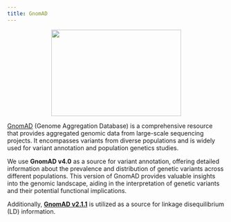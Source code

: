 ```yaml
---
title: GnomAD
---
```


<p align="center">
  <img width="300" height="200" src="../../../../assets/imgs/gnomad.svg">
</p>
<style>
  .md-typeset h1,
  .md-content__button {
    display: none;
  }
</style>

[GnomAD](https://gnomad.broadinstitute.org/) (Genome Aggregation Database) is a comprehensive resource that provides aggregated genomic data from large-scale sequencing projects. It encompasses variants from diverse populations and is widely used for variant annotation and population genetics studies.

We use **GnomAD v4.0** as a source for variant annotation, offering detailed information about the prevalence and distribution of genetic variants across different populations. This version of GnomAD provides valuable insights into the genomic landscape, aiding in the interpretation of genetic variants and their potential functional implications.

Additionally, [**GnomAD v2.1.1**](https://gnomad.broadinstitute.org/news/2018-10-gnomad-v2-1/) is utilized as a source for linkage disequilibrium (LD) information.
